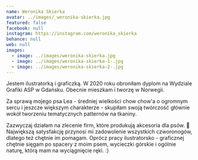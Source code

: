 ```yaml
---
name: Weronika Skierka
avatar: ../images/_weronika-skierka.jpg
featured: false
facebook: null
instagram: https://instagram.com/weronika_skierka
behance: null
web: null
images:
  - image: ../images/weronika-skierka.jpg
  - image: ../images/weronika-skierka-1-.jpg
  - image: ../images/weronika-skierka-2-.jpg
---
```

Jestem ilustratorką i graficzką. W 2020 roku obroniłam dyplom na Wydziale Grafiki ASP w Gdańsku. Obecnie mieszkam i tworzę w Norwegii. 



Za sprawą mojego psa Lea - średniej wielkości chow chow'a o ogromnym sercu i jeszcze większym charakterze -  skupiłam swoją twórczość głównie wokół tworzeniu tematycznych patternów na tkaniny. 



Zazwyczaj działam na zlecenie firm, które produkują akcesoria dla psów. 🐶  Największą satysfakcję przynosi mi zadowolenie wszystkich czworonogów, dlatego też chętnie im pomagam. Oprócz pracy ilustratorsko - graficznej chętnie sięgam po spacery z moim psem, wycieczki górskie i ogólnie naturę, którą mam na wyciągnięcie ręki. :)
